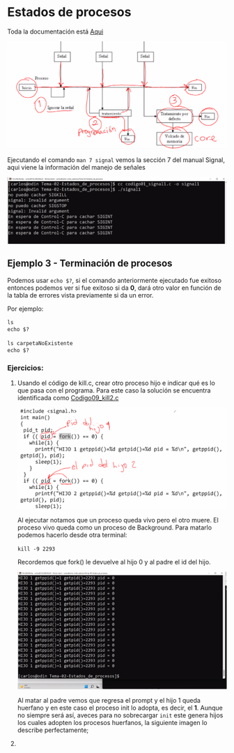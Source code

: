 # Estados de procesos

Toda la documentación está [Aqui](http://profesores.fi-b.unam.mx/carlos/acs/Tema-02-Estados_de_procesos/)

<div align="center"><img src="tratamiento_senal.png"></div>

Ejecutando el comando `man 7 signal` vemos la sección 7 del manual Signal, aqui viene la información del manejo de señales

<div align="center"><img src="signal1.png"></div>

## Ejemplo 3 - Terminación de procesos
Podemos usar `echo $?`, si el comando anteriormente ejecutado fue exitoso entonces podemos ver si fue exitoso si da **0**, dará otro valor en función de la tabla de errores vista previamente si da un error.

Por ejemplo:
```
ls 
echo $?

ls carpetaNoExistente
echo $?
```

### Ejercicios:
1. Usando el código de kill.c, crear otro proceso hijo e indicar qué es lo que pasa con el programa. 
    Para este caso la solución se encuentra identificada como [Codigo09_kill2.c](Programas/Codigo09_kill2.c)

    <div><img src="codigo09_kill2.png"/></div>

    Al ejecutar notamos que un proceso queda vivo pero el otro muere. El proceso vivo queda como un proceso de Background.  Para matarlo podemos hacerlo desde otra terminal:

    `kill -9 2293`

    Recordemos que fork() le devuelve al hijo 0 y al padre el id del hijo.

    <div><img src="2codigo09_kill2.png"/></div>

    Al matar al padre vemos que regresa el prompt y el hijo 1 queda huerfano y en este caso el proceso init lo adopta, es decir, el **1**. Aunque no siempre será así, aveces para no sobrecargar `init` este genera hijos los cuales adopten los procesos huerfanos, la siguiente imagen lo describe perfectamente;
    

2. 